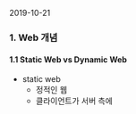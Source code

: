 2019-10-21

### 1. Web 개념
#### 1.1 Static Web vs Dynamic Web
- static web
    - 정적인 웹
    - 클라이언트가 서버 측에  